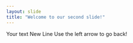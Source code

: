 ```yaml
---
layout: slide
title: "Welcome to our second slide!"
---
```

Your text
New Line
Use the left arrow to go back!
